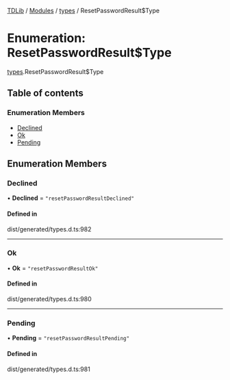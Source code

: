 [TDLib](../README.md) / [Modules](../modules.md) / [types](../modules/types.md) / ResetPasswordResult$Type

# Enumeration: ResetPasswordResult$Type

[types](../modules/types.md).ResetPasswordResult$Type

## Table of contents

### Enumeration Members

- [Declined](types.ResetPasswordResult_Type.md#declined)
- [Ok](types.ResetPasswordResult_Type.md#ok)
- [Pending](types.ResetPasswordResult_Type.md#pending)

## Enumeration Members

### Declined

• **Declined** = ``"resetPasswordResultDeclined"``

#### Defined in

dist/generated/types.d.ts:982

___

### Ok

• **Ok** = ``"resetPasswordResultOk"``

#### Defined in

dist/generated/types.d.ts:980

___

### Pending

• **Pending** = ``"resetPasswordResultPending"``

#### Defined in

dist/generated/types.d.ts:981
